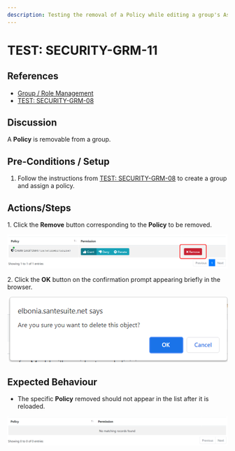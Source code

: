 ```yaml
---
description: Testing the removal of a Policy while editing a group's Assigned Policies.
---
```


# TEST: SECURITY-GRM-11

## References

* [Group / Role Management](../../../../../../../operations-1/system-administration/security-administration/group-role-management.md)
* [TEST: SECURITY-GRM-08](test-security-grm-06.md)

## Discussion

A **Policy** is removable from a group.

## Pre-Conditions / Setup

1. Follow the instructions from [TEST: SECURITY-GRM-08](test-security-grm-06.md) to create a group and assign a policy.

## Actions/Steps

1\. Click the **Remove** button corresponding to the **Policy** to be removed.

![](<../../../../../../../.gitbook/assets/image (381).png>)

2\. Click the **OK** button on the confirmation prompt appearing briefly in the browser.

![](<../../../../../../../.gitbook/assets/image (367).png>)

## Expected Behaviour

* The specific **Policy** removed should not appear in the list after it is reloaded.

![](<../../../../../../../.gitbook/assets/image (368).png>)
